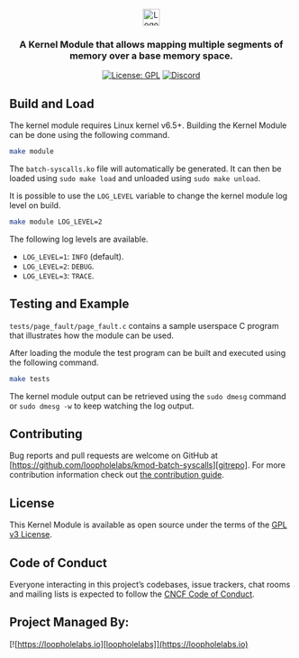 <br/>
<div align="center">
  <a href="https://loopholelabs.io">
    <img src="https://cdn.loopholelabs.io/loopholelabs/LoopholeLabsLogo.svg" alt="Logo" height="30">
  </a>
  <h3 align="center">
    A Kernel Module that allows mapping multiple segments of memory over a base memory space.
  </h3>

[![License: GPL](https://img.shields.io/badge/License-GPL%20v3-brightgreen.svg)](https://www.gnu.org/licenses/gpl-3.0.en.html)
[![Discord](https://dcbadge.vercel.app/api/server/JYmFhtdPeu?style=flat)](https://loopholelabs.io/discord)
</div>

## Build and Load

The kernel module requires Linux kernel v6.5+. Building the Kernel Module can
be done using the following command.

```bash
make module
```

The `batch-syscalls.ko` file will automatically be generated. It can then
be loaded using `sudo make load` and unloaded using `sudo make unload`.

It is possible to use the `LOG_LEVEL` variable to change the kernel module log
level on build.

```bash
make module LOG_LEVEL=2
```

The following log levels are available.

* `LOG_LEVEL=1`: `INFO` (default).
* `LOG_LEVEL=2`: `DEBUG`.
* `LOG_LEVEL=3`: `TRACE`.

## Testing and Example

`tests/page_fault/page_fault.c` contains a sample userspace C program that
illustrates how the module can be used.

After loading the module the test program can be built and executed using the
following command.


```bash
make tests
```

The kernel module output can be retrieved using the `sudo dmesg` command or
`sudo dmesg -w` to keep watching the log output.

## Contributing

Bug reports and pull requests are welcome on GitHub at [https://github.com/loopholelabs/kmod-batch-syscalls][gitrepo]. For more
contribution information check
out [the contribution guide](https://github.com/loopholelabs/kmod-batch-syscalls/blob/master/CONTRIBUTING.md).

## License

This Kernel Module is available as open source under the terms of
the [GPL v3 License](https://www.gnu.org/licenses/gpl-3.0.en.html).

## Code of Conduct

Everyone interacting in this project’s codebases, issue trackers, chat rooms and mailing lists is expected to follow the [CNCF Code of Conduct](https://github.com/cncf/foundation/blob/master/code-of-conduct.md).

## Project Managed By:

[![https://loopholelabs.io][loopholelabs]](https://loopholelabs.io)

[gitrepo]: https://github.com/loopholelabs/kmod-batch-syscalls
[loopholelabs]: https://cdn.loopholelabs.io/loopholelabs/LoopholeLabsLogo.svg
[loophomepage]: https://loopholelabs.io
